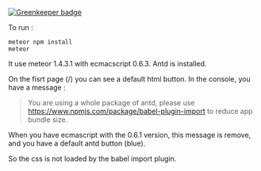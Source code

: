 
[![Greenkeeper badge](https://badges.greenkeeper.io/Themandunord/babel-error.svg)](https://greenkeeper.io/)

To run : 

```
meteor npm install
meteor
```

It use meteor 1.4.3.1 with ecmacscript 0.6.3.
Antd is installed.

On the fisrt page (/) you can see a default html button.
In the console, you have a message : 
> You are using a whole package of antd,
> please use https://www.npmjs.com/package/babel-plugin-import to reduce app bundle size.

When you have ecmascript with the 0.6.1 version, this message is remove, and you have a default antd button (blue).

So the css is not loaded by the babel import plugin.

